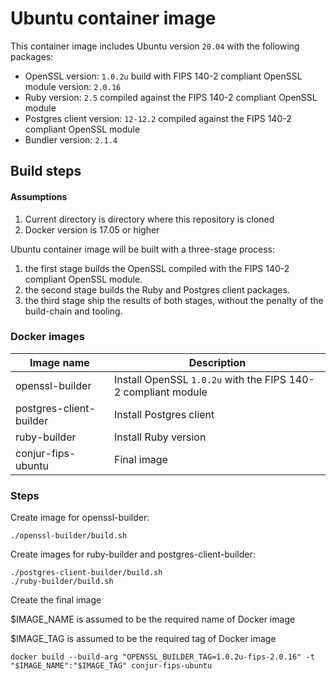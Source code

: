 # Ubuntu container image
This container image includes Ubuntu version `20.04`  with the following packages:

* OpenSSL version: `1.0.2u` build with  FIPS 140-2 compliant OpenSSL module version: `2.0.16`
* Ruby version: `2.5` compiled against the FIPS 140-2 compliant OpenSSL module
* Postgres client version: `12-12.2` compiled against the FIPS 140-2 compliant OpenSSL module
* Bundler version: `2.1.4`
 

## Build steps
#### Assumptions

1. Current directory is directory where this repository is cloned
1. Docker version is 17.05 or higher


Ubuntu container image will be built with a three-stage process: 

1. the first stage builds the OpenSSL compiled with the FIPS 140-2 compliant OpenSSL module.
1. the second stage builds the Ruby and Postgres client packages.
1. the third stage ship the results of both stages, without the penalty of the build-chain and tooling.

### Docker images    
| Image name  | Description |
|---|---|
| openssl-builder | Install OpenSSL `1.0.2u` with the FIPS 140-2 compliant module|
| postgres-client-builder | Install Postgres client |
| ruby-builder | Install Ruby version |
| conjur-fips-ubuntu | Final image |


### Steps

Create image for openssl-builder: 
```
./openssl-builder/build.sh
```
Create images for ruby-builder and postgres-client-builder:
```
./postgres-client-builder/build.sh
./ruby-builder/build.sh
```
Create the final image

$IMAGE_NAME is assumed to be the required name of Docker image

$IMAGE_TAG is assumed to be the required tag of Docker image
```
docker build --build-arg "OPENSSL_BUILDER_TAG=1.0.2u-fips-2.0.16" -t "$IMAGE_NAME":"$IMAGE_TAG" conjur-fips-ubuntu
```
